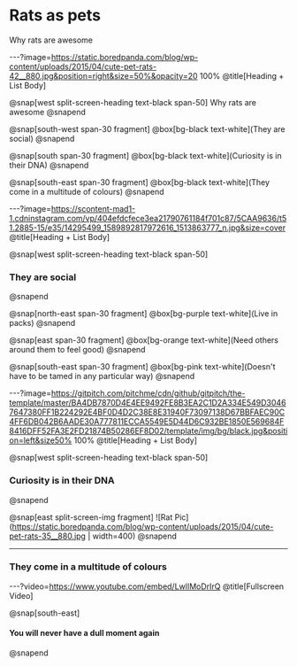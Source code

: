 # Rats as pets

Why rats are awesome

---?image=https://static.boredpanda.com/blog/wp-content/uploads/2015/04/cute-pet-rats-42__880.jpg&position=right&size=50%&opacity=20 100%
@title[Heading + List Body]

@snap[west split-screen-heading text-black span-50]
Why rats are awesome
@snapend

@snap[south-west span-30 fragment]
@box[bg-black text-white](They are social)
@snapend

@snap[south span-30 fragment]
@box[bg-black text-white](Curiosity is in their DNA)
@snapend

@snap[south-east span-30 fragment]
@box[bg-black text-white](They come in a multitude of colours)
@snapend

---?image=https://scontent-mad1-1.cdninstagram.com/vp/404efdcfece3ea21790761184f701c87/5CAA9636/t51.2885-15/e35/14295499_1589892817972616_1513863777_n.jpg&size=cover
@title[Heading + List Body]

@snap[west split-screen-heading text-black span-50]
### They are social
@snapend

@snap[north-east span-30 fragment]
@box[bg-purple text-white](Live in packs)
@snapend

@snap[east span-30 fragment]
@box[bg-orange text-white](Need others around them to feel good)
@snapend

@snap[south-east span-30 fragment]
@box[bg-pink text-white](Doesn't have to be tamed in any particular way)
@snapend

---?image=https://gitpitch.com/pitchme/cdn/github/gitpitch/the-template/master/BA4DB7870D4E4EE9492FE8B3EA2C1D2A334E549D30467647380FF1B224292E4BF0D4D2C38E8E31940F73097138D67BBFAEC90C4FF6DB042B6AADE30A777811ECCA5549E5D44D6C932BE1850E569684F8416DFF52FA3E2FD21874B50286EF8D02/template/img/bg/black.jpg&position=left&size50% 100%
@title[Heading + List Body]

@snap[west split-screen-heading text-black span-50]
### Curiosity is in their DNA
@snapend

@snap[east split-screen-img fragment]
![Rat Pic](https://static.boredpanda.com/blog/wp-content/uploads/2015/04/cute-pet-rats-35__880.jpg | width=400)
@snapend

---
### They come in a multitude of colours

---?video=https://www.youtube.com/embed/LwlIMoDrIrQ
@title[Fullscreen Video]

@snap[south-east]
<h4>You will never have a dull moment again</h4>
@snapend
